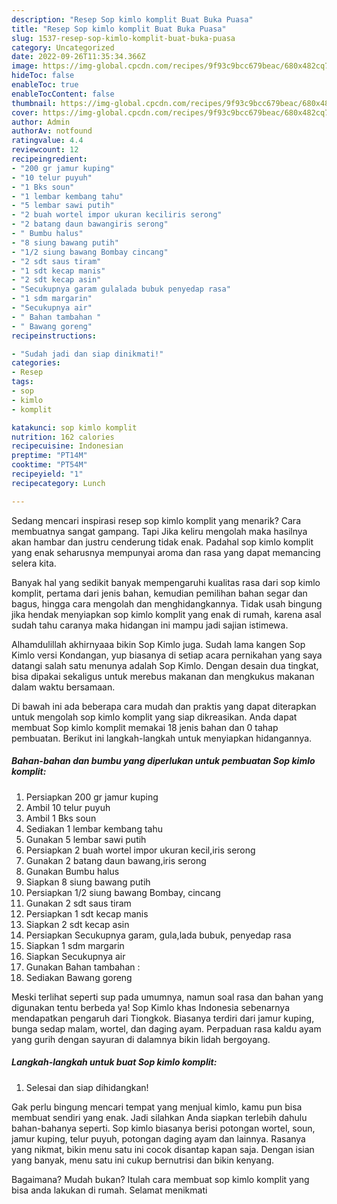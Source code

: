 ```yaml
---
description: "Resep Sop kimlo komplit Buat Buka Puasa"
title: "Resep Sop kimlo komplit Buat Buka Puasa"
slug: 1537-resep-sop-kimlo-komplit-buat-buka-puasa
category: Uncategorized
date: 2022-09-26T11:35:34.366Z
image: https://img-global.cpcdn.com/recipes/9f93c9bcc679beac/680x482cq70/sop-kimlo-komplit-foto-resep-utama.jpg
hideToc: false
enableToc: true
enableTocContent: false
thumbnail: https://img-global.cpcdn.com/recipes/9f93c9bcc679beac/680x482cq70/sop-kimlo-komplit-foto-resep-utama.jpg
cover: https://img-global.cpcdn.com/recipes/9f93c9bcc679beac/680x482cq70/sop-kimlo-komplit-foto-resep-utama.jpg
author: Admin
authorAv: notfound
ratingvalue: 4.4
reviewcount: 12
recipeingredient:
- "200 gr jamur kuping"
- "10 telur puyuh"
- "1 Bks soun"
- "1 lembar kembang tahu"
- "5 lembar sawi putih"
- "2 buah wortel impor ukuran keciliris serong"
- "2 batang daun bawangiris serong"
- " Bumbu halus"
- "8 siung bawang putih"
- "1/2 siung bawang Bombay cincang"
- "2 sdt saus tiram"
- "1 sdt kecap manis"
- "2 sdt kecap asin"
- "Secukupnya garam gulalada bubuk penyedap rasa"
- "1 sdm margarin"
- "Secukupnya air"
- " Bahan tambahan "
- " Bawang goreng"
recipeinstructions:

- "Sudah jadi dan siap dinikmati!"
categories:
- Resep
tags:
- sop
- kimlo
- komplit

katakunci: sop kimlo komplit 
nutrition: 162 calories
recipecuisine: Indonesian
preptime: "PT14M"
cooktime: "PT54M"
recipeyield: "1"
recipecategory: Lunch

---
```



Sedang mencari inspirasi resep sop kimlo komplit yang menarik? Cara membuatnya sangat gampang. Tapi Jika keliru mengolah maka hasilnya akan hambar dan justru cenderung tidak enak. Padahal sop kimlo komplit yang enak seharusnya mempunyai aroma dan rasa yang dapat memancing selera kita.


Banyak hal yang sedikit banyak mempengaruhi kualitas rasa dari sop kimlo komplit, pertama dari jenis bahan, kemudian pemilihan bahan segar dan bagus, hingga cara mengolah dan menghidangkannya. Tidak usah bingung jika hendak menyiapkan sop kimlo komplit yang enak di rumah, karena asal sudah tahu caranya maka hidangan ini mampu jadi sajian istimewa.

Alhamdulillah akhirnyaaa bikin Sop Kimlo juga. Sudah lama kangen Sop Kimlo versi Kondangan, yup biasanya di setiap acara pernikahan yang saya datangi salah satu menunya adalah Sop Kimlo. Dengan desain dua tingkat, bisa dipakai sekaligus untuk merebus makanan dan mengkukus makanan dalam waktu bersamaan.


Di bawah ini ada beberapa cara mudah dan praktis yang dapat diterapkan untuk mengolah sop kimlo komplit yang siap dikreasikan. Anda dapat membuat Sop kimlo komplit memakai 18 jenis bahan dan 0 tahap pembuatan. Berikut ini langkah-langkah untuk menyiapkan hidangannya.

<!--inarticleads1-->

##### Bahan-bahan dan bumbu yang diperlukan untuk pembuatan Sop kimlo komplit:

1. Persiapkan 200 gr jamur kuping
1. Ambil 10 telur puyuh
1. Ambil 1 Bks soun
1. Sediakan 1 lembar kembang tahu
1. Gunakan 5 lembar sawi putih
1. Persiapkan 2 buah wortel impor ukuran kecil,iris serong
1. Gunakan 2 batang daun bawang,iris serong
1. Gunakan  Bumbu halus
1. Siapkan 8 siung bawang putih
1. Persiapkan 1/2 siung bawang Bombay, cincang
1. Gunakan 2 sdt saus tiram
1. Persiapkan 1 sdt kecap manis
1. Siapkan 2 sdt kecap asin
1. Persiapkan Secukupnya garam, gula,lada bubuk, penyedap rasa
1. Siapkan 1 sdm margarin
1. Siapkan Secukupnya air
1. Gunakan  Bahan tambahan :
1. Sediakan  Bawang goreng


Meski terlihat seperti sup pada umumnya, namun soal rasa dan bahan yang digunakan tentu berbeda ya! Sop Kimlo khas Indonesia sebenarnya mendapatkan pengaruh dari Tiongkok. Biasanya terdiri dari jamur kuping, bunga sedap malam, wortel, dan daging ayam. Perpaduan rasa kaldu ayam yang gurih dengan sayuran di dalamnya bikin lidah bergoyang. 

<!--inarticleads2-->

##### Langkah-langkah untuk buat Sop kimlo komplit:


1. Selesai dan siap dihidangkan!

Gak perlu bingung mencari tempat yang menjual kimlo, kamu pun bisa membuat sendiri yang enak. Jadi silahkan Anda siapkan terlebih dahulu bahan-bahanya seperti. Sop kimlo biasanya berisi potongan wortel, soun, jamur kuping, telur puyuh, potongan daging ayam dan lainnya. Rasanya yang nikmat, bikin menu satu ini cocok disantap kapan saja. Dengan isian yang banyak, menu satu ini cukup bernutrisi dan bikin kenyang. 

Bagaimana? Mudah bukan? Itulah cara membuat sop kimlo komplit yang bisa anda lakukan di rumah. Selamat menikmati
